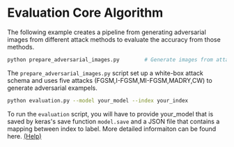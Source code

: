 # Evaluation Core Algorithm

The following example creates a pipeline from generating adversarial images from different attack methods to evaluate the accuracy from those methods.

```bash
python prepare_adversarial_images.py        # Generate images from attack method we choose
```
The `prepare_adversarial_images.py` script set up a white-box attack schema and uses five attacks (FGSM,I-FGSM,MI-FGSM,MADRY,CW) to generate adversarial exampels.



```bash
python evaluation.py --model your_model --index your_index
```
To run the `evaluation` script, you will have to provide your_model that is saved by keras's save function `model.save` and a JSON file that contains a mapping between index to label. More detailed informaiton can be found here. [(Help)](http://google.com)
